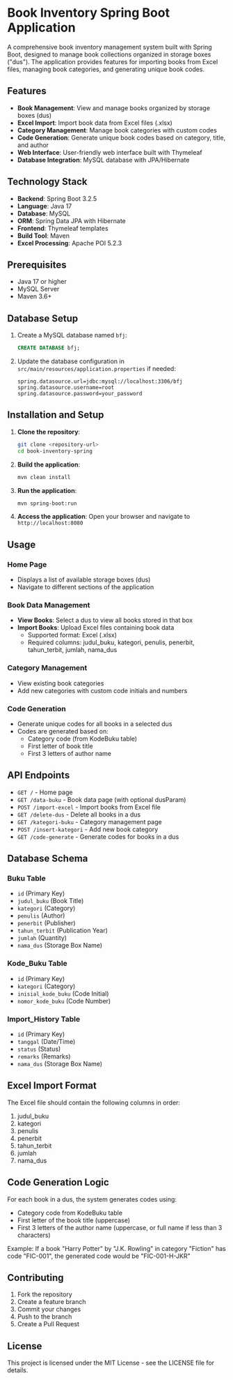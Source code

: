 # Book Inventory Spring Boot Application

A comprehensive book inventory management system built with Spring Boot, designed to manage book collections organized in storage boxes ("dus"). The application provides features for importing books from Excel files, managing book categories, and generating unique book codes.

## Features

- **Book Management**: View and manage books organized by storage boxes (dus)
- **Excel Import**: Import book data from Excel files (.xlsx)
- **Category Management**: Manage book categories with custom codes
- **Code Generation**: Generate unique book codes based on category, title, and author
- **Web Interface**: User-friendly web interface built with Thymeleaf
- **Database Integration**: MySQL database with JPA/Hibernate

## Technology Stack

- **Backend**: Spring Boot 3.2.5
- **Language**: Java 17
- **Database**: MySQL
- **ORM**: Spring Data JPA with Hibernate
- **Frontend**: Thymeleaf templates
- **Build Tool**: Maven
- **Excel Processing**: Apache POI 5.2.3

## Prerequisites

- Java 17 or higher
- MySQL Server
- Maven 3.6+

## Database Setup

1. Create a MySQL database named `bfj`:
   ```sql
   CREATE DATABASE bfj;
   ```

2. Update the database configuration in `src/main/resources/application.properties` if needed:
   ```properties
   spring.datasource.url=jdbc:mysql://localhost:3306/bfj
   spring.datasource.username=root
   spring.datasource.password=your_password
   ```

## Installation and Setup

1. **Clone the repository**:
   ```bash
   git clone <repository-url>
   cd book-inventory-spring
   ```

2. **Build the application**:
   ```bash
   mvn clean install
   ```

3. **Run the application**:
   ```bash
   mvn spring-boot:run
   ```

4. **Access the application**:
   Open your browser and navigate to `http://localhost:8080`

## Usage

### Home Page
- Displays a list of available storage boxes (dus)
- Navigate to different sections of the application

### Book Data Management
- **View Books**: Select a dus to view all books stored in that box
- **Import Books**: Upload Excel files containing book data
  - Supported format: Excel (.xlsx)
  - Required columns: judul_buku, kategori, penulis, penerbit, tahun_terbit, jumlah, nama_dus

### Category Management
- View existing book categories
- Add new categories with custom code initials and numbers

### Code Generation
- Generate unique codes for all books in a selected dus
- Codes are generated based on:
  - Category code (from KodeBuku table)
  - First letter of book title
  - First 3 letters of author name

## API Endpoints

- `GET /` - Home page
- `GET /data-buku` - Book data page (with optional dusParam)
- `POST /import-excel` - Import books from Excel file
- `GET /delete-dus` - Delete all books in a dus
- `GET /kategori-buku` - Category management page
- `POST /insert-kategori` - Add new book category
- `GET /code-generate` - Generate codes for books in a dus

## Database Schema

### Buku Table
- `id` (Primary Key)
- `judul_buku` (Book Title)
- `kategori` (Category)
- `penulis` (Author)
- `penerbit` (Publisher)
- `tahun_terbit` (Publication Year)
- `jumlah` (Quantity)
- `nama_dus` (Storage Box Name)

### Kode_Buku Table
- `id` (Primary Key)
- `kategori` (Category)
- `inisial_kode_buku` (Code Initial)
- `nomor_kode_buku` (Code Number)

### Import_History Table
- `id` (Primary Key)
- `tanggal` (Date/Time)
- `status` (Status)
- `remarks` (Remarks)
- `nama_dus` (Storage Box Name)

## Excel Import Format

The Excel file should contain the following columns in order:
1. judul_buku
2. kategori
3. penulis
4. penerbit
5. tahun_terbit
6. jumlah
7. nama_dus

## Code Generation Logic

For each book in a dus, the system generates codes using:
- Category code from KodeBuku table
- First letter of the book title (uppercase)
- First 3 letters of the author name (uppercase, or full name if less than 3 characters)

Example: If a book "Harry Potter" by "J.K. Rowling" in category "Fiction" has code "FIC-001", the generated code would be "FIC-001-H-JKR"

## Contributing

1. Fork the repository
2. Create a feature branch
3. Commit your changes
4. Push to the branch
5. Create a Pull Request

## License

This project is licensed under the MIT License - see the LICENSE file for details.